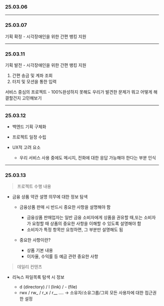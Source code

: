### 25.03.06

----
### 25.03.07
기획 확정 - 시각장애인을 위한 간편 뱅킹 지원

---
### 25.03.11
기획 발전 - 시각장애인을 위한 간편 뱅킹 지원  
1. 간편 송금 및 계좌 조회
2. 터치 및 모션을 통한 입력

서비스 중심의 프로젝트 - 100%완성하지 못해도 우리가 발견한 문제가 뭐고 어떻게 해결할건지 고민해보기

---
### 25.03.12
- 백엔드 기획 구체화
- 프로젝트 일정 수립
- UX적 고려 요소

  - 우리 서비스 사용 중에도 메시지, 전화에 대한 응답 가능해야 한다는 부분 인식

---
### 25.03.13
> 프로젝트 수행 내용
- 금융 상품 약관 설명 의무에 대한 정보 탐색

  - 금융상품 판매 시 반드시 중요한 사항을 설명해야 함

    - 금융상품 판매업자는 일반 금융 소비자에게 상품을 권유할 때,또는 소비자가 요청할 때 상품의 중요한 사항을 이해할 수 있도록 설명해야 함
    - 소비자가 특정 항목만 요청하면, 그 부분만 설명해도 됨

  - 중요한 사항이란?

    - 상품 기본 내용
    - 이자율, 수익률 등 예금 관련 중요한 사항

> 데일리 컨텐츠

- 리눅스 파일목록 탐색 시 정보
  
  - d (directory) / l (link) / - (file)
  - rwx / rw_ / r_x / r__ .... -> 소유자/소유그룹/그외 모든 사용자에 대한 접근권한 설정